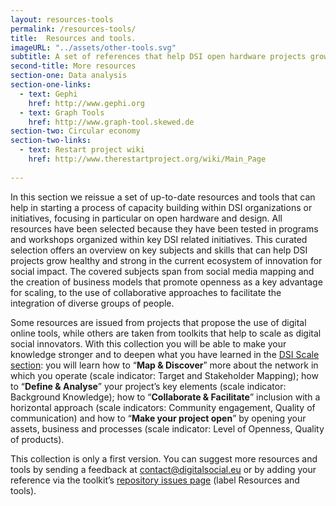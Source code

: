 ```yaml
---
layout: resources-tools
permalink: /resources-tools/
title:  Resources and tools.
imageURL: "../assets/other-tools.svg"
subtitle: A set of references that help DSI open hardware projects grow healthy and strong.
second-title: More resources
section-one: Data analysis
section-one-links:
  - text: Gephi
    href: http://www.gephi.org
  - text: Graph Tools
    href: http://www.graph-tool.skewed.de
section-two: Circular economy
section-two-links:
  - text: Restart project wiki
    href: http://www.therestartproject.org/wiki/Main_Page
    
---
```




In this section we reissue a set of up-to-date resources and tools that can help in starting a process of capacity building within DSI organizations or initiatives, focusing in particular on open hardware and design. All resources have been selected because they have been tested in programs and workshops organized within key DSI related initiatives. This curated selection offers an overview on key subjects and skills that can help DSI projects grow healthy and strong in the current ecosystem of innovation for social impact. The covered subjects span from social media mapping and the creation of business models that promote openness as a key advantage for scaling, to the use of collaborative approaches to facilitate the integration of diverse groups of people. 

Some resources are issued from projects that propose the use of digital online tools, while others are taken from toolkits that help to scale as digital social innovators. With this collection you will be able to make your knowledge stronger and to deepen what you have learned in the [DSI Scale section](https://dsi4eu.github.io/toolkit/scale/): you will learn how to “**Map & Discover**” more about the network in which you operate (scale indicator: Target and Stakeholder Mapping); how to “**Define & Analyse**” your project’s key elements (scale indicator: Background Knowledge); how to “**Collaborate & Facilitate**” inclusion with a horizontal approach (scale indicators: Community engagement, Quality of communication) and how to “**Make your project open**” by opening your assets, business and processes (scale indicator: Level of Openness, Quality of products).

This collection is only a first version. You can suggest more resources and tools by sending a feedback at contact@digitalsocial.eu or by adding your reference via the toolkit’s [repository issues page](www.github.com/DSI4EU/toolkit/issues) (label Resources and tools).

